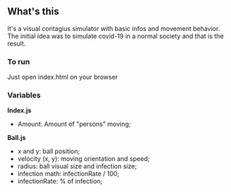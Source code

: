 ## What's this

It's a visual contagius simulator with basic infos and movement behavior. The initial idea was to simulate covid-19 in a normal society and that is the result.

### To run

Just open index.html on your browser

### Variables

**Index.js**

- Amount: Amount of "persons" moving;

**Ball.js**

- x and y: ball position;
- velocity (x, y): moving orientation and speed;
- radius: ball visual size and infection size;
- infection math: infectionRate / 100;
- infectionRate: % of infection;
